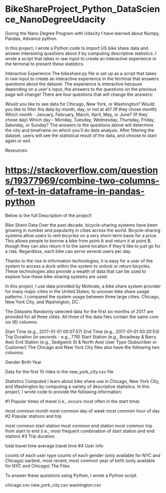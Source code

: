 # BikeShareProject_Python_DataScience_NanoDegreeUdacity
During the Nano Degree Program with Udacity I have learned about Numpy, Pandas, Advance python.

In this project, I wrote a Python code to import US bike share data and answer interesting questions about it by computing descriptive statistics. I wrote a script that takes in raw input to create an interactive experience in the terminal to present these statistics.

Interactive Experience The bikeshare.py file is set up as a script that takes in raw input to create an interactive experience in the terminal that answers questions about the dataset. The experience is interactive because depending on a user's input, the answers to the questions on the previous page will change! There are four questions that will change the answers:

Would you like to see data for Chicago, New York, or Washington? Would you like to filter the data by month, day, or not at all? (If they chose month) Which month - January, February, March, April, May, or June? (If they chose day) Which day - Monday, Tuesday, Wednesday, Thursday, Friday, Saturday, or Sunday? The answers to the questions above will determine the city and timeframe on which you'll do data analysis. After filtering the dataset, users will see the statistical result of the data, and choose to start again or exit.

Resources:
# https://stackoverflow.com/questions/19377969/combine-two-columns-of-text-in-dataframe-in-pandas-python

Below is the full Description of the project!

Bike Share Data
Over the past decade, bicycle-sharing systems have been growing in number and popularity in cities across the world. Bicycle-sharing systems allow users to rent bicycles on a very short-term basis for a price. This allows people to borrow a bike from point A and return it at point B, though they can also return it to the same location if they'd like to just go for a ride. Regardless, each bike can serve several users per day.

Thanks to the rise in information technologies, it is easy for a user of the system to access a dock within the system to unlock or return bicycles. These technologies also provide a wealth of data that can be used to explore how these bike-sharing systems are used.

In this project, I use data provided by Motivate, a bike share system provider for many major cities in the United States, to uncover bike share usage patterns. I compared the system usage between three large cities: Chicago, New York City, and Washington, DC.

The Datasets
Randomly selected data for the first six months of 2017 are provided for all three cities. All three of the data files contain the same core six (6) columns:

Start Time (e.g., 2017-01-01 00:07:57)
End Time (e.g., 2017-01-01 00:20:53)
Trip Duration (in seconds - e.g., 776)
Start Station (e.g., Broadway & Barry Ave)
End Station (e.g., Sedgwick St & North Ave)
User Type (Subscriber or Customer)
The Chicago and New York City files also have the following two columns:

Gender
Birth Year

Data for the first 10 rides in the new_york_city.csv file

Statistics Computed
I learn about bike share use in Chicago, New York City, and Washington by computing a variety of descriptive statistics. In this project, I wrote code to provide the following information:

#1 Popular times of travel (i.e., occurs most often in the start time)

most common month
most common day of week
most common hour of day
#2 Popular stations and trip

most common start station
most common end station
most common trip from start to end (i.e., most frequent combination of start station and end station)
#3 Trip duration

total travel time
average travel time
#4 User info

counts of each user type
counts of each gender (only available for NYC and Chicago)
earliest, most recent, most common year of birth (only available for NYC and Chicago)
The Files

To answer these questions using Python, I wrote a Python script.

chicago.csv
new_york_city.csv
washington.csv


